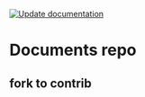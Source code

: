 [![Update documentation](https://github.com/JensvandeWiel/jens.vandewiel.eu-docs/actions/workflows/upload.yml/badge.svg)](https://github.com/JensvandeWiel/jens.vandewiel.eu-docs/actions/workflows/upload.yml)

# Documents repo

## fork to contrib
